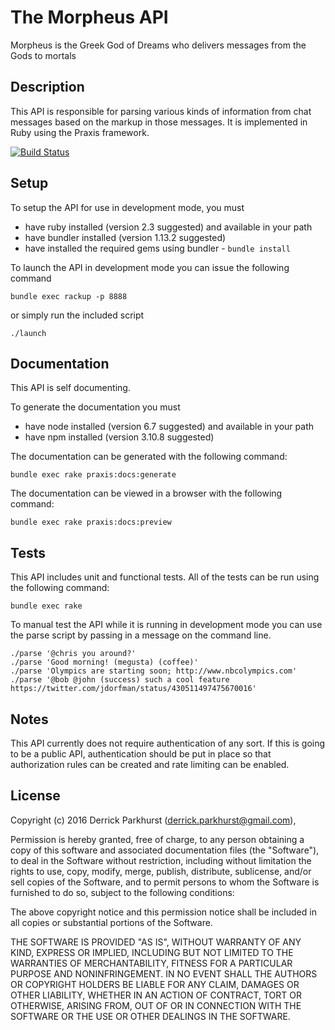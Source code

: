 The Morpheus API
================

Morpheus is the Greek God of Dreams who delivers messages from the Gods to mortals

Description
-----------
This API is responsible for parsing various kinds of information from chat messages based on the markup in those messages. It is implemented in Ruby using the Praxis framework.

[![Build Status](https://travis-ci.org/thirtysixthspan/morpheus.svg?branch=master)](https://travis-ci.org/thirtysixthspan/morpheus)

Setup
-----
To setup the API for use in development mode, you must
* have ruby installed (version 2.3 suggested) and available in your path
* have bundler installed (version 1.13.2 suggested)
* have installed the required gems using bundler - `bundle install`

To launch the API in development mode you can issue the following command

```bundle exec rackup -p 8888```

or simply run the included script

`./launch`


Documentation
-------------
This API is self documenting.

To generate the documentation you must
* have node installed (version 6.7 suggested) and available in your path
* have npm installed (version 3.10.8 suggested)

The documentation can be generated with the following command:

```bundle exec rake praxis:docs:generate```

The documentation can be viewed in a browser with the following command:

```bundle exec rake praxis:docs:preview```


Tests
-----
This API includes unit and functional tests. All of the tests can be run using the following command:

`bundle exec rake`

To manual test the API while it is running in development mode you can use the parse script by passing in a message on the command line.

```
./parse '@chris you around?'
./parse 'Good morning! (megusta) (coffee)'
./parse 'Olympics are starting soon; http://www.nbcolympics.com'
./parse '@bob @john (success) such a cool feature https://twitter.com/jdorfman/status/430511497475670016'
```

Notes
-----
This API currently does not require authentication of any sort. If this is going to be a public API, authentication should be put in place so that authorization rules can be created and rate limiting can be enabled.


License
-------
Copyright (c) 2016 Derrick Parkhurst (derrick.parkhurst@gmail.com),

Permission is hereby granted, free of charge, to any person obtaining a copy
of this software and associated documentation files (the "Software"), to deal
in the Software without restriction, including without limitation the rights
to use, copy, modify, merge, publish, distribute, sublicense, and/or sell
copies of the Software, and to permit persons to whom the Software is
furnished to do so, subject to the following conditions:

The above copyright notice and this permission notice shall be included in
all copies or substantial portions of the Software.

THE SOFTWARE IS PROVIDED "AS IS", WITHOUT WARRANTY OF ANY KIND, EXPRESS OR
IMPLIED, INCLUDING BUT NOT LIMITED TO THE WARRANTIES OF MERCHANTABILITY,
FITNESS FOR A PARTICULAR PURPOSE AND NONINFRINGEMENT. IN NO EVENT SHALL THE
AUTHORS OR COPYRIGHT HOLDERS BE LIABLE FOR ANY CLAIM, DAMAGES OR OTHER
LIABILITY, WHETHER IN AN ACTION OF CONTRACT, TORT OR OTHERWISE, ARISING FROM,
OUT OF OR IN CONNECTION WITH THE SOFTWARE OR THE USE OR OTHER DEALINGS IN
THE SOFTWARE.


